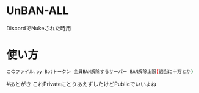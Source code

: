 # UnBAN-ALL
DiscordでNukeされた時用
# 使い方
```bash
このファイル.py Botトークン 全員BAN解除するサーバー BAN解除上限(適当に十万とか)
```
#あとがき
これPrivateにとりあえずしたけどPublicでいいよね
